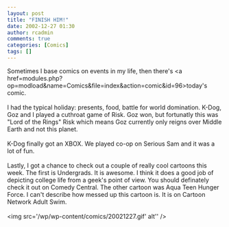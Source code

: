 ```yaml
---
layout: post
title: "FINISH HIM!"
date: 2002-12-27 01:30
author: rcadmin
comments: true
categories: [Comics]
tags: []
---
```

Sometimes I base comics on events in my life, then there's <a href=modules.php?op=modload&name=Comics&file=index&action=comic&id=96>today's comic.</a>
<br />
<br />
I had the typical holiday: presents, food, battle for world domination. K-Dog, Goz and I played a cuthroat game of Risk. Goz won, but fortunatly this was "Lord of the Rings" Risk which means Goz currently only reigns over Middle Earth and not this planet.
<br />
<br />
K-Dog finally got an XBOX. We played co-op on Serious Sam and it was a lot of fun.
<br />
<br />
Lastly, I got a chance to check out a couple of really cool cartoons this week. The first is Undergrads. It is awesome. I think it does a good job of depicting college life from a geek's point of view. You should definately check it out on Comedy Central. The other cartoon was Aqua Teen Hunger Force. I can't describe how messed up this cartoon is. It is on Cartoon Network Adult Swim.<br /><br /><!--more--><img src='/wp/wp-content/comics/20021227.gif' alt'' />
